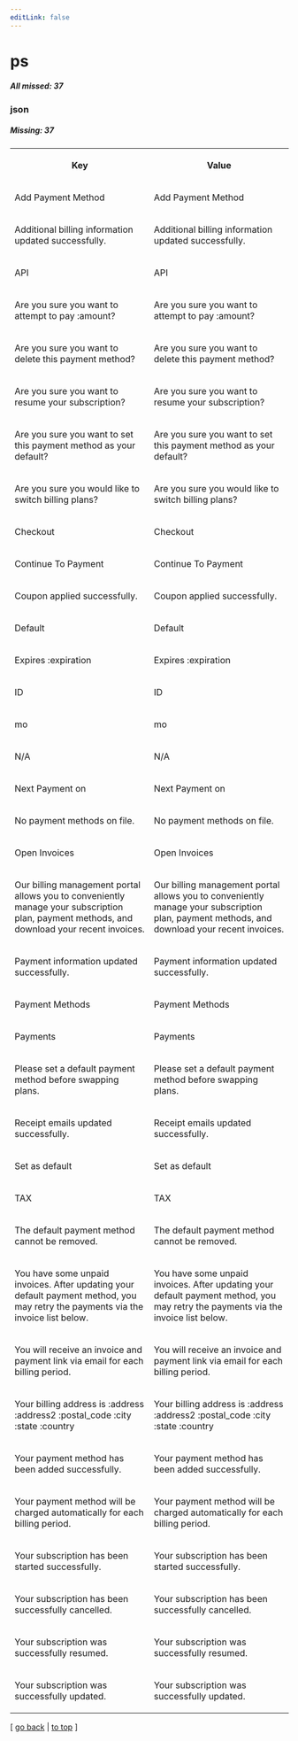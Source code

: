 ```yaml
---
editLink: false
---
```


# ps

##### All missed: 37


### json

##### Missing: 37

<table width="100%">
<tr><th width="50%">

Key

</th><th width="50%">

Value

</th></tr>
<tr><td width="50%">

Add Payment Method

</td><td width="50%">

Add Payment Method

</td></tr>
<tr><td width="50%">

Additional billing information updated successfully.

</td><td width="50%">

Additional billing information updated successfully.

</td></tr>
<tr><td width="50%">

API

</td><td width="50%">

API

</td></tr>
<tr><td width="50%">

Are you sure you want to attempt to pay :amount?

</td><td width="50%">

Are you sure you want to attempt to pay :amount?

</td></tr>
<tr><td width="50%">

Are you sure you want to delete this payment method?

</td><td width="50%">

Are you sure you want to delete this payment method?

</td></tr>
<tr><td width="50%">

Are you sure you want to resume your subscription?

</td><td width="50%">

Are you sure you want to resume your subscription?

</td></tr>
<tr><td width="50%">

Are you sure you want to set this payment method as your default?

</td><td width="50%">

Are you sure you want to set this payment method as your default?

</td></tr>
<tr><td width="50%">

Are you sure you would like to switch billing plans?

</td><td width="50%">

Are you sure you would like to switch billing plans?

</td></tr>
<tr><td width="50%">

Checkout

</td><td width="50%">

Checkout

</td></tr>
<tr><td width="50%">

Continue To Payment

</td><td width="50%">

Continue To Payment

</td></tr>
<tr><td width="50%">

Coupon applied successfully.

</td><td width="50%">

Coupon applied successfully.

</td></tr>
<tr><td width="50%">

Default

</td><td width="50%">

Default

</td></tr>
<tr><td width="50%">

Expires :expiration

</td><td width="50%">

Expires :expiration

</td></tr>
<tr><td width="50%">

ID

</td><td width="50%">

ID

</td></tr>
<tr><td width="50%">

mo

</td><td width="50%">

mo

</td></tr>
<tr><td width="50%">

N/A

</td><td width="50%">

N/A

</td></tr>
<tr><td width="50%">

Next Payment on

</td><td width="50%">

Next Payment on

</td></tr>
<tr><td width="50%">

No payment methods on file.

</td><td width="50%">

No payment methods on file.

</td></tr>
<tr><td width="50%">

Open Invoices

</td><td width="50%">

Open Invoices

</td></tr>
<tr><td width="50%">

Our billing management portal allows you to conveniently manage your subscription plan, payment methods, and download your recent invoices.

</td><td width="50%">

Our billing management portal allows you to conveniently manage your subscription plan, payment methods, and download your recent invoices.

</td></tr>
<tr><td width="50%">

Payment information updated successfully.

</td><td width="50%">

Payment information updated successfully.

</td></tr>
<tr><td width="50%">

Payment Methods

</td><td width="50%">

Payment Methods

</td></tr>
<tr><td width="50%">

Payments

</td><td width="50%">

Payments

</td></tr>
<tr><td width="50%">

Please set a default payment method before swapping plans.

</td><td width="50%">

Please set a default payment method before swapping plans.

</td></tr>
<tr><td width="50%">

Receipt emails updated successfully.

</td><td width="50%">

Receipt emails updated successfully.

</td></tr>
<tr><td width="50%">

Set as default

</td><td width="50%">

Set as default

</td></tr>
<tr><td width="50%">

TAX

</td><td width="50%">

TAX

</td></tr>
<tr><td width="50%">

The default payment method cannot be removed.

</td><td width="50%">

The default payment method cannot be removed.

</td></tr>
<tr><td width="50%">

You have some unpaid invoices. After updating your default payment method, you may retry the payments via the invoice list below.

</td><td width="50%">

You have some unpaid invoices. After updating your default payment method, you may retry the payments via the invoice list below.

</td></tr>
<tr><td width="50%">

You will receive an invoice and payment link via email for each billing period.

</td><td width="50%">

You will receive an invoice and payment link via email for each billing period.

</td></tr>
<tr><td width="50%">

Your billing address is :address :address2 :postal_code :city :state :country

</td><td width="50%">

Your billing address is :address :address2 :postal_code :city :state :country

</td></tr>
<tr><td width="50%">

Your payment method has been added successfully.

</td><td width="50%">

Your payment method has been added successfully.

</td></tr>
<tr><td width="50%">

Your payment method will be charged automatically for each billing period.

</td><td width="50%">

Your payment method will be charged automatically for each billing period.

</td></tr>
<tr><td width="50%">

Your subscription has been started successfully.

</td><td width="50%">

Your subscription has been started successfully.

</td></tr>
<tr><td width="50%">

Your subscription has been successfully cancelled.

</td><td width="50%">

Your subscription has been successfully cancelled.

</td></tr>
<tr><td width="50%">

Your subscription was successfully resumed.

</td><td width="50%">

Your subscription was successfully resumed.

</td></tr>
<tr><td width="50%">

Your subscription was successfully updated.

</td><td width="50%">

Your subscription was successfully updated.

</td></tr>
</table>

[ [go back](../status.md) | [to top](#) ]

